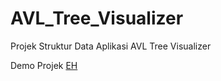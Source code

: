# AVL_Tree_Visualizer
Projek Struktur Data Aplikasi AVL Tree Visualizer

Demo Projek
[EH](https://www.youtube.com/watch?v=65Jv9Y13eVo)

